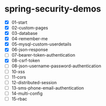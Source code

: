 # spring-security-demos
- [x] 01-start
- [x] 02-custom-pages
- [x] 03-database
- [x] 04-remember-me
- [x] 05-mysql-custom-userdetails
- [x] 06-json-response
- [ ] 07-bearer-token-authentication
- [x] 08-csrf-token
- [ ] 08-json-username-password-authentication
- [ ] 10-xss
- [ ] 11-cors
- [ ] 12-distributed-session
- [ ] 13-sms-phone-email-authentication
- [ ] 14-multi-config
- [ ] 15-rbac
